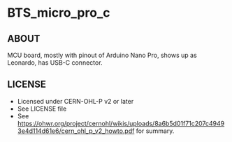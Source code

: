 # BTS_micro_pro_c

## ABOUT

MCU board, mostly with pinout of Arduino Nano Pro, shows up as Leonardo, has USB-C connector.


## LICENSE

* Licensed under CERN-OHL-P v2 or later
* See LICENSE file
* See https://ohwr.org/project/cernohl/wikis/uploads/8a6b5d01f71c207c49493e4d114d61e6/cern_ohl_p_v2_howto.pdf for summary.

